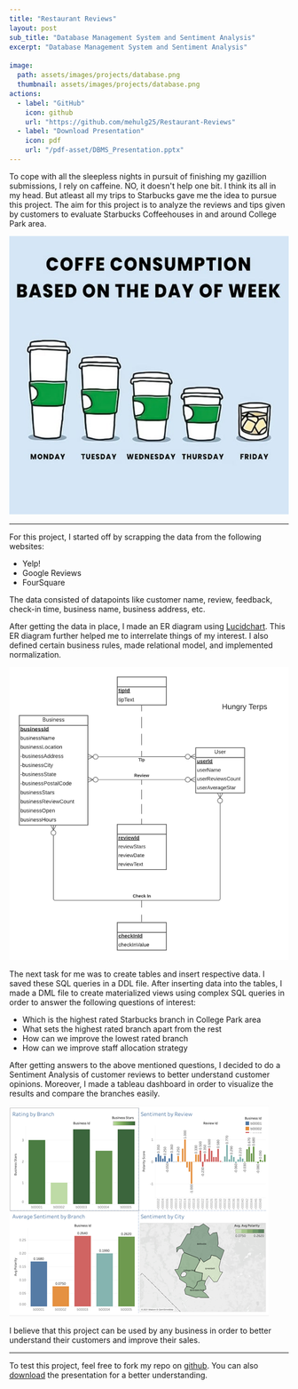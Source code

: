 ```yaml
---
title: "Restaurant Reviews"
layout: post
sub_title: "Database Management System and Sentiment Analysis"
excerpt: "Database Management System and Sentiment Analysis"

image: 
  path: assets/images/projects/database.png
  thumbnail: assets/images/projects/database.png
actions:
  - label: "GitHub"
    icon: github
    url: "https://github.com/mehulg25/Restaurant-Reviews"
  - label: "Download Presentation"
    icon: pdf
    url: "/pdf-asset/DBMS_Presentation.pptx"
---
```

To cope with all the sleepless nights in pursuit of finishing my gazillion submissions, I rely on caffeine. NO, it doesn't help one bit. I think its all in my head. But atleast all my trips to Starbucks gave me the idea to pursue this project. The aim for this project is to analyze the reviews and tips given by customers to evaluate Starbucks Coffeehouses in and around College Park area.

![starbucks-image](/assets/images/projects/starbucks.jpg)

---

For this project, I started off by scrapping the data from the following websites:
- Yelp!
- Google Reviews
- FourSquare

The data consisted of datapoints like customer name, review, feedback, check-in time, business name, business address, etc. 

After getting the data in place, I made an ER diagram using [Lucidchart](https://www.lucidchart.com/pages/). This ER diagram further helped me to interrelate things of my interest. I also defined certain business rules, made relational model, and implemented normalization.

![ER-Diagram](/assets/images/projects/ERD.png)

The next task for me was to create tables and insert respective data. I saved these SQL queries in a DDL file.
After inserting data into the tables, I made a DML file to create materialized views using complex SQL queries in order to answer the following questions of interest:
- Which is the highest rated Starbucks branch in College Park area
- What sets the highest rated branch apart from the rest
- How can we improve the lowest rated branch
- How can we improve staff allocation strategy

After getting answers to the above mentioned questions, I decided to do a Sentiment Analysis of customer reviews to better understand customer opinions. Moreover, I made a tableau dashboard in order to visualize the results and compare the branches easily. 

![ER-Diagram](/assets/images/projects/dashboard.png)

I believe that this project can be used by any business in order to better understand their customers and improve their sales.

***

To test this project, feel free to fork my repo on [github](https://github.com/mehulg25/Restaurant-Reviews). You can also [download](/pdf-asset/DBMS_Presentation.pptx) the presentation for a better understanding.
